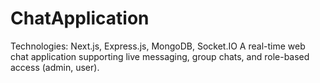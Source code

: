 # ChatApplication
Technologies: Next.js, Express.js, MongoDB, Socket.IO
A real-time web chat application supporting live messaging, group chats, and role-based access (admin, user).
